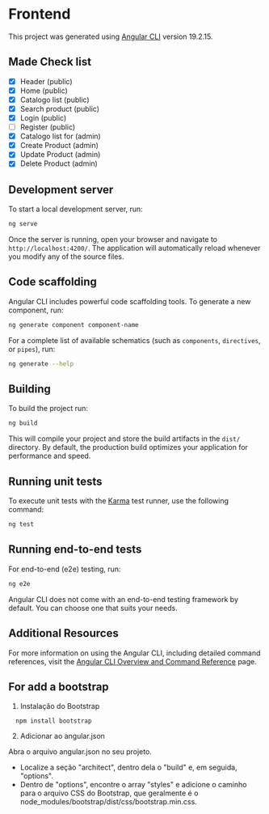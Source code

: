# Frontend

This project was generated using [Angular CLI](https://github.com/angular/angular-cli) version 19.2.15.

## Made Check list

* [x] Header (public)
* [x] Home (public)
* [x] Catalogo list (public)
* [x] Search product (public)
* [x] Login (public)
* [ ] Register (public)
* [x] Catalogo list for (admin)
* [x] Create Product (admin)
* [x] Update Product (admin)
* [x] Delete Product (admin)

## Development server

To start a local development server, run:

```bash
ng serve
```

Once the server is running, open your browser and navigate to `http://localhost:4200/`. The application will automatically reload whenever you modify any of the source files.

## Code scaffolding

Angular CLI includes powerful code scaffolding tools. To generate a new component, run:

```bash
ng generate component component-name
```

For a complete list of available schematics (such as `components`, `directives`, or `pipes`), run:

```bash
ng generate --help
```

## Building

To build the project run:

```bash
ng build
```

This will compile your project and store the build artifacts in the `dist/` directory. By default, the production build optimizes your application for performance and speed.

## Running unit tests

To execute unit tests with the [Karma](https://karma-runner.github.io) test runner, use the following command:

```bash
ng test
```

## Running end-to-end tests

For end-to-end (e2e) testing, run:

```bash
ng e2e
```

Angular CLI does not come with an end-to-end testing framework by default. You can choose one that suits your needs.

## Additional Resources

For more information on using the Angular CLI, including detailed command references, visit the [Angular CLI Overview and Command Reference](https://angular.dev/tools/cli) page.


## For add a bootstrap

1. Instalação do Bootstrap

````
  npm install bootstrap
````
2. Adicionar ao angular.json 

Abra o arquivo angular.json no seu projeto.
* Localize a seção "architect", dentro dela o "build" e, em seguida, "options".
* Dentro de "options", encontre o array "styles" e adicione o caminho para o arquivo CSS do Bootstrap, que geralmente é o node_modules/bootstrap/dist/css/bootstrap.min.css.


